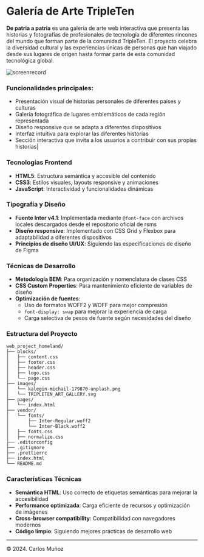 # Galería de Arte TripleTen

**De patria a patria** es una galería de arte web interactiva que presenta las historias y fotografías de profesionales de tecnología de diferentes rincones del mundo que forman parte de la comunidad TripleTen. El proyecto celebra la diversidad cultural y las experiencias únicas de personas que han viajado desde sus lugares de origen hasta formar parte de esta comunidad tecnológica global.

![screenrecord](https://github.com/user-attachments/assets/28f09ba3-228a-4fe1-8651-e348311cda16)

### Funcionalidades principales:

- Presentación visual de historias personales de diferentes países y culturas
- Galería fotográfica de lugares emblemáticos de cada región representada
- Diseño responsive que se adapta a diferentes dispositivos
- Interfaz intuitiva para explorar las diferentes historias
- Sección interactiva que invita a los usuarios a contribuir con sus propias historias|

### Tecnologías Frontend

- **HTML5**: Estructura semántica y accesible del contenido
- **CSS3**: Estilos visuales, layouts responsive y animaciones
- **JavaScript**: Interactividad y funcionalidades dinámicas

### Tipografía y Diseño

- **Fuente Inter v4.1**: Implementada mediante `@font-face` con archivos locales descargados desde el repositorio oficial de rsms
- **Diseño responsive**: Implementado con CSS Grid y Flexbox para adaptabilidad a diferentes dispositivos
- **Principios de diseño UI/UX**: Siguiendo las especificaciones de diseño de Figma

### Técnicas de Desarrollo

- **Metodología BEM**: Para organización y nomenclatura de clases CSS
- **CSS Custom Properties**: Para mantenimiento eficiente de variables de diseño
- **Optimización de fuentes**: 
  - Uso de formatos WOFF2 y WOFF para mejor compresión
  - `font-display: swap` para mejorar la experiencia de carga
  - Carga selectiva de pesos de fuente según necesidades del diseño

### Estructura del Proyecto

```
web_project_homeland/
├── blocks/
│   ├── content.css
│   ├── footer.css
│   ├── header.css
│   ├── logo.css
│   └── page.css
├── images/
│   └── kalegin-michail-179870-unplash.png
│   └── TRIPLETEN_ART_GALLERY.svg
├── pages/
│   └── index.html
├── vendor/
│   └── fonts/
│       ├── Inter-Regular.woff2
│       └── Inter-Black.woff2
│   ├── fonts.css
│   ├── normalize.css
├── .editorconfig
├── .gitignore
├── .prettierrc
├── index.html
└── README.md
```

### Características Técnicas

- **Semántica HTML**: Uso correcto de etiquetas semánticas para mejorar la accesibilidad
- **Performance optimizada**: Carga eficiente de recursos y optimización de imágenes
- **Cross-browser compatibility**: Compatibilidad con navegadores modernos
- **Código limpio**: Siguiendo mejores prácticas de desarrollo web

---

© 2024. Carlos Muñoz

